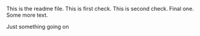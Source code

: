 This is the readme file. This is first check. This is second check. Final one. Some more text.

Just something going on
